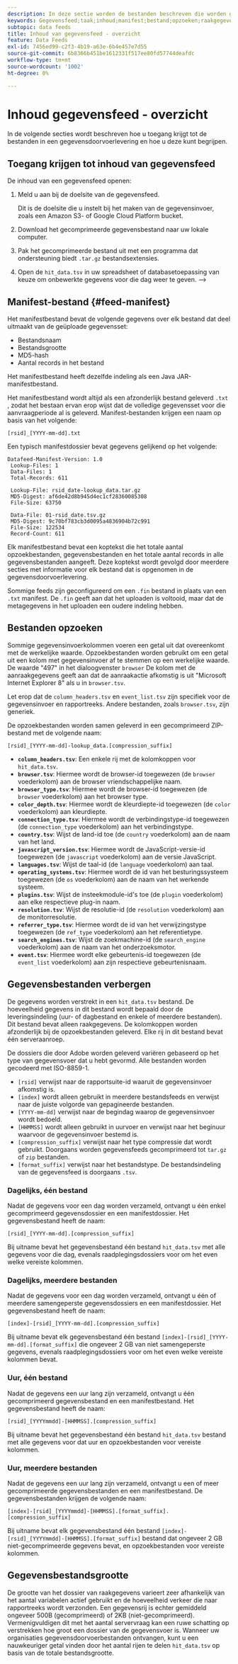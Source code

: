 ```yaml
---
description: In deze sectie worden de bestanden beschreven die worden gevonden in een levering van de gegevensfeed.
keywords: Gegevensfeed;taak;inhoud;manifest;bestand;opzoeken;raakgegevens;inhoud van levering
subtopic: data feeds
title: Inhoud van gegevensfeed - overzicht
feature: Data Feeds
exl-id: 7456ed99-c2f3-4b19-a63e-6b4e457e7d55
source-git-commit: 6b8366b451be1612331f517ee80fd57744deafdc
workflow-type: tm+mt
source-wordcount: '1002'
ht-degree: 0%

---
```


# Inhoud gegevensfeed - overzicht

In de volgende secties wordt beschreven hoe u toegang krijgt tot de bestanden in een gegevensdoorvoerlevering en hoe u deze kunt begrijpen.

## Toegang krijgen tot inhoud van gegevensfeed

De inhoud van een gegevensfeed openen:

1. Meld u aan bij de doelsite van de gegevensfeed.

   Dit is de doelsite die u instelt bij het maken van de gegevensinvoer, zoals een Amazon S3- of Google Cloud Platform bucket.

1. Download het gecomprimeerde gegevensbestand naar uw lokale computer.

1. Pak het gecomprimeerde bestand uit met een programma dat ondersteuning biedt `.tar.gz` bestandsextensies.

1. Open de `hit_data.tsv` in uw spreadsheet of databasetoepassing van keuze om onbewerkte gegevens voor die dag weer te geven. —>

## Manifest-bestand {#feed-manifest}

Het manifestbestand bevat de volgende gegevens over elk bestand dat deel uitmaakt van de geüploade gegevensset:

* Bestandsnaam
* Bestandsgrootte
* MD5-hash
* Aantal records in het bestand

Het manifestbestand heeft dezelfde indeling als een Java JAR-manifestbestand.

Het manifestbestand wordt altijd als een afzonderlijk bestand geleverd `.txt` , zodat het bestaan ervan erop wijst dat de volledige gegevensset voor die aanvraagperiode al is geleverd. Manifest-bestanden krijgen een naam op basis van het volgende:

```text
[rsid]_[YYYY-mm-dd].txt
```

Een typisch manifestdossier bevat gegevens gelijkend op het volgende:

```text
Datafeed-Manifest-Version: 1.0
 Lookup-Files: 1
 Data-Files: 1
 Total-Records: 611

 Lookup-File: rsid_date-lookup_data.tar.gz
 MD5-Digest: af6de42d8b945d4ec1cf28360085308
 File-Size: 63750

 Data-File: 01-rsid_date.tsv.gz
 MD5-Digest: 9c70bf783cb3d0095a4836904b72c991
 File-Size: 122534
 Record-Count: 611
```

Elk manifestbestand bevat een koptekst die het totale aantal opzoekbestanden, gegevensbestanden en het totale aantal records in alle gegevensbestanden aangeeft. Deze koptekst wordt gevolgd door meerdere secties met informatie voor elk bestand dat is opgenomen in de gegevensdoorvoerlevering.

Sommige feeds zijn geconfigureerd om een `.fin` bestand in plaats van een `.txt` manifest. De `.fin` geeft aan dat het uploaden is voltooid, maar dat de metagegevens in het uploaden een oudere indeling hebben.

## Bestanden opzoeken

Sommige gegevensinvoerkolommen voeren een getal uit dat overeenkomt met de werkelijke waarde. Opzoekbestanden worden gebruikt om een getal uit een kolom met gegevensinvoer af te stemmen op een werkelijke waarde. De waarde &quot;497&quot; in het dialoogvenster `browser` De kolom met de aanraakgegevens geeft aan dat de aanraakactie afkomstig is uit &quot;Microsoft Internet Explorer 8&quot; als u in `browser.tsv`.

Let erop dat de `column_headers.tsv` en `event_list.tsv` zijn specifiek voor de gegevensinvoer en rapportreeks. Andere bestanden, zoals `browser.tsv`, zijn generiek.

De opzoekbestanden worden samen geleverd in een gecomprimeerd ZIP-bestand met de volgende naam:

```text
[rsid]_[YYYY-mm-dd]-lookup_data.[compression_suffix]
```

* **`column_headers.tsv`**: Een enkele rij met de kolomkoppen voor `hit_data.tsv`.
* **`browser.tsv`**: Hiermee wordt de browser-id toegewezen (de `browser` voederkolom) aan de browser vriendschappelijke naam.
* **`browser_type.tsv`**: Hiermee wordt de browser-id toegewezen (de `browser` voederkolom) aan het browser type.
* **`color_depth.tsv`**: Hiermee wordt de kleurdiepte-id toegewezen (de `color` voederkolom) aan kleurdiepte.
* **`connection_type.tsv`**: Hiermee wordt de verbindingstype-id toegewezen (de `connection_type` voederkolom) aan het verbindingstype.
* **`country.tsv`**: Wijst de land-id toe (de `country` voederkolom) aan de naam van het land.
* **`javascript_version.tsv`**: Hiermee wordt de JavaScript-versie-id toegewezen (de `javascript` voederkolom) aan de versie JavaScript.
* **`languages.tsv`**: Wijst de taal-id (de `language` voederkolom) aan taal.
* **`operating_systems.tsv`**: Hiermee wordt de id van het besturingssysteem toegewezen (de `os` voederkolom) aan de naam van het werkende systeem.
* **`plugins.tsv`**: Wijst de insteekmodule-id&#39;s toe (de `plugin` voederkolom) aan elke respectieve plug-in naam.
* **`resolution.tsv`**: Wijst de resolutie-id (de `resolution` voederkolom) aan de monitorresolutie.
* **`referrer_type.tsv`**: Hiermee wordt de id van het verwijzingstype toegewezen (de `ref_type` voederkolom) aan het referentietype.
* **`search_engines.tsv`**: Wijst de zoekmachine-id (de `search_engine` voederkolom) aan de naam van het onderzoeksmotor.
* **`event.tsv`**: Hiermee wordt elke gebeurtenis-id toegewezen (de `event_list` voederkolom) aan zijn respectieve gebeurtenisnaam.

## Gegevensbestanden verbergen

De gegevens worden verstrekt in een `hit_data.tsv` bestand. De hoeveelheid gegevens in dit bestand wordt bepaald door de leveringsindeling (uur- of dagbestand en enkele of meerdere bestanden). Dit bestand bevat alleen raakgegevens. De kolomkoppen worden afzonderlijk bij de opzoekbestanden geleverd. Elke rij in dit bestand bevat één serveraanroep.

De dossiers die door Adobe worden geleverd variëren gebaseerd op het type van gegevensvoer dat u hebt gevormd. Alle bestanden worden gecodeerd met ISO-8859-1.

* `[rsid]` verwijst naar de rapportsuite-id waaruit de gegevensinvoer afkomstig is.
* `[index]` wordt alleen gebruikt in meerdere bestandsfeeds en verwijst naar de juiste volgorde van gepagineerde bestanden.
* `[YYYY-mm-dd]` verwijst naar de begindag waarop de gegevensinvoer wordt bedoeld.
* `[HHMMSS]` wordt alleen gebruikt in uurvoer en verwijst naar het beginuur waarvoor de gegevensinvoer bestemd is.
* `[compression_suffix]` verwijst naar het type compressie dat wordt gebruikt. Doorgaans worden gegevensfeeds gecomprimeerd tot `tar.gz` of `zip` bestanden.
* `[format_suffix]` verwijst naar het bestandstype. De bestandsindeling van de gegevensfeed is doorgaans `.tsv`.

### Dagelijks, één bestand

Nadat de gegevens voor een dag worden verzameld, ontvangt u één enkel gecomprimeerd gegevensdossier en een manifestdossier. Het gegevensbestand heeft de naam:

`[rsid]_[YYYY-mm-dd].[compression_suffix]`

Bij uitname bevat het gegevensbestand één bestand `hit_data.tsv` met alle gegevens voor die dag, evenals raadplegingsdossiers voor om het even welke vereiste kolommen.

### Dagelijks, meerdere bestanden

Nadat de gegevens voor een dag worden verzameld, ontvangt u één of meerdere samengeperste gegevensdossiers en een manifestdossier. Het gegevensbestand heeft de naam:

`[index]-[rsid]_[YYYY-mm-dd].[compression_suffix]`

Bij uitname bevat elk gegevensbestand één bestand `[index]-[rsid]_[YYYY-mm-dd].[format_suffix]` die ongeveer 2 GB van niet samengeperste gegevens, evenals raadplegingsdossiers voor om het even welke vereiste kolommen bevat.

### Uur, één bestand

Nadat de gegevens een uur lang zijn verzameld, ontvangt u één gecomprimeerd gegevensbestand en een manifestbestand. Het gegevensbestand heeft de naam:

`[rsid]_[YYYYmmdd]-[HHMMSS].[compression_suffix]`

Bij uitname bevat het gegevensbestand één bestand `hit_data.tsv` bestand met alle gegevens voor dat uur en opzoekbestanden voor vereiste kolommen.

### Uur, meerdere bestanden

Nadat de gegevens een uur lang zijn verzameld, ontvangt u een of meer gecomprimeerde gegevensbestanden en een manifestbestand. De gegevensbestanden krijgen de volgende naam:

`[index]-[rsid]_[YYYYmmdd]-[HHMMSS].[format_suffix].[compression_suffix]`

Bij uitname bevat elk gegevensbestand één bestand `[index]-[rsid]_[YYYYmmdd]-[HHMMSS].[format_suffix]` bestand dat ongeveer 2 GB niet-gecomprimeerde gegevens bevat, en opzoekbestanden voor vereiste kolommen.

## Gegevensbestandsgrootte

De grootte van het dossier van raakgegevens varieert zeer afhankelijk van het aantal variabelen actief gebruikt en de hoeveelheid verkeer die naar rapportreeks wordt verzonden. Een gegevensrij is echter gemiddeld ongeveer 500B (gecomprimeerd) of 2KB (niet-gecomprimeerd). Vermenigvuldigen dit met het aantal servervraag kan een ruwe schatting op verstrekken hoe groot een dossier van de gegevensvoer is. Wanneer uw organisaties gegevensdoorvoerbestanden ontvangen, kunt u een nauwkeuriger getal vinden door het aantal rijen te delen `hit_data.tsv` op basis van de totale bestandsgrootte.